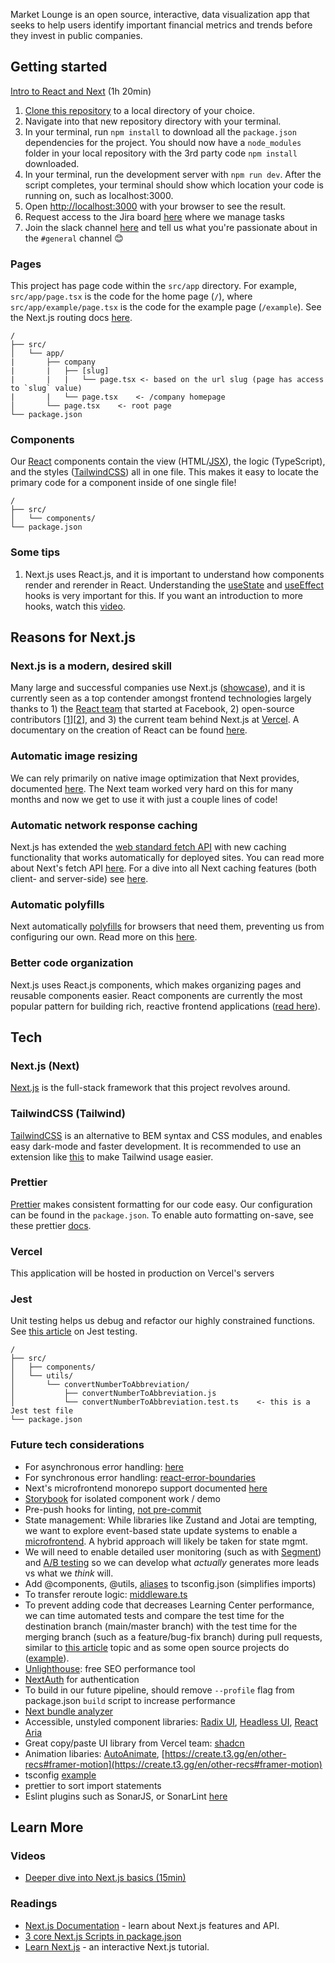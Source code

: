 Market Lounge is an open source, interactive, data visualization app that seeks to help users identify important financial metrics and trends before they invest in public companies.

## Getting started

[Intro to React and Next](https://www.youtube.com/watch?v=h2BcitZPMn4&ab_channel=LeeRobinson) (1h 20min)

1. [Clone this repository](https://support.atlassian.com/bitbucket-cloud/docs/clone-a-repository/) to a local directory of your choice.
2. Navigate into that new repository directory with your terminal.
3. In your terminal, run `npm install` to download all the `package.json` dependencies for the project. You should now have a `node_modules` folder in your local repository with the 3rd party code `npm install` downloaded.
4. In your terminal, run the development server with `npm run dev`. After the script completes, your terminal should show which location your code is running on, such as localhost:3000.
5. Open [http://localhost:3000](http://localhost:3000) with your browser to see the result.
6. Request access to the Jira board [here](https://entremont.atlassian.net/jira/software/c/projects/ML/boards/1/backlog?issueLimit=100&view=detail) where we manage tasks
7. Join the slack channel [here](https://join.slack.com/t/simplemarkets/shared_invite/zt-29lp1xm5v-wImtuUt8j3DvvRm_UzQpwQ) and tell us what you're passionate about in the `#general` channel 😊

### Pages

This project has page code within the `src/app` directory. For example, `src/app/page.tsx` is the code for the home page (`/`), where `src/app/example/page.tsx` is the code for the example page (`/example`). See the Next.js routing docs [here](https://nextjs.org/docs/app/building-your-application/routing/defining-routes).

```text
/
├── src/
│   └── app/
|       ├── company
|       |   ├── [slug]
|       |   |   └── page.tsx <- based on the url slug (page has access to `slug` value)
|       |   └── page.tsx    <- /company homepage
│       └── page.tsx    <- root page
└── package.json
```

### Components

Our [React](https://www.youtube.com/watch?v=Tn6-PIqc4UM&ab_channel=Fireship) components contain the view (HTML/[JSX](https://www.youtube.com/watch?v=Tn6-PIqc4UM&ab_channel=Fireship)), the logic (TypeScript), and the styles ([TailwindCSS](https://www.youtube.com/watch?v=mr15Xzb1Ook&t=4s&ab_channel=Fireship)) all in one file. This makes it easy to locate the primary code for a component inside of one single file!

```text
/
├── src/
│   └── components/
└── package.json
```

### Some tips

1. Next.js uses React.js, and it is important to understand how components render and rerender in React. Understanding the [useState](https://react.dev/reference/react/useState) and [useEffect](https://react.dev/reference/react/useEffect#useeffect) hooks is very important for this. If you want an introduction to more hooks, watch this [video](https://www.youtube.com/watch?v=TNhaISOUy6Q&ab_channel=Fireship).

## Reasons for Next.js

### Next.js is a modern, desired skill

Many large and successful companies use Next.js ([showcase](https://nextjs.org/showcase)), and it is currently seen as a top contender amongst frontend technologies largely thanks to 1) the [React team](https://www.youtube.com/watch?v=8pDqJVdNa44&ab_channel=Honeypot) that started at Facebook, 2) open-source contributors [[1](https://github.com/facebook/react)][[2](https://github.com/vercel/next.js)], and 3) the current team behind Next.js at [Vercel](https://vercel.com/). A documentary on the creation of React can be found [here](https://youtu.be/8pDqJVdNa44?si=WDw8pvZxuVxT3s7f).

### Automatic image resizing

We can rely primarily on native image optimization that Next provides, documented [here](https://nextjs.org/docs/pages/building-your-application/optimizing/images). The Next team worked very hard on this for many months and now we get to use it with just a couple lines of code!

### Automatic network response caching

Next.js has extended the [web standard fetch API](https://developer.mozilla.org/en-US/docs/Web/API/Fetch_API/Using_Fetch) with new caching functionality that works automatically for deployed sites. You can read more about Next's fetch API [here](https://nextjs.org/docs/app/api-reference/functions/fetch). For a dive into all Next caching features (both client- and server-side) see [here](https://nextjs.org/docs/app/building-your-application/caching).

### Automatic polyfills

Next automatically [polyfills](https://developer.mozilla.org/en-US/docs/Glossary/Polyfill) for browsers that need them, preventing us from configuring our own. Read more on this [here](https://nextjs.org/docs/architecture/supported-browsers#polyfills).

### Better code organization

Next.js uses React.js components, which makes organizing pages and reusable components easier. React components are currently the most popular pattern for building rich, reactive frontend applications ([read here](https://nextjs.org/showcase)).

## Tech

### Next.js (Next)

[Next.js](https://nextjs.org/) is the full-stack framework that this project revolves around.

### TailwindCSS (Tailwind)

[TailwindCSS](https://www.youtube.com/watch?v=mr15Xzb1Ook&ab_channel=Fireship) is an alternative to BEM syntax and CSS modules, and enables easy dark-mode and faster development. It is recommended to use an extension like [this](https://marketplace.visualstudio.com/items?itemName=bradlc.vscode-tailwindcss) to make Tailwind usage easier.

### Prettier

[Prettier](https://prettier.io/) makes consistent formatting for our code easy. Our configuration can be found in the `package.json`. To enable auto formatting on-save, see these prettier [docs](https://prettier.io/docs/en/editors).

### Vercel

This application will be hosted in production on Vercel's servers

### Jest

Unit testing helps us debug and refactor our highly constrained functions. See [this article](https://medium.com/@jakobarsement/unit-test-your-javascript-with-jest-bc553fdbeb39) on Jest testing.

```text
/
├── src/
│   ├── components/
│   └── utils/
│       └── convertNumberToAbbreviation/
│           ├── convertNumberToAbbreviation.js
│           └── convertNumberToAbbreviation.test.ts    <- this is a Jest test file
└── package.json
```

### Future tech considerations

- For asynchronous error handling: [here](https://www.youtube.com/shorts/ITogH7lJTyE)
- For synchronous error handling: [react-error-boundaries](https://www.npmjs.com/package/react-error-boundary)
- Next's microfrontend monorepo support documented [here](https://github.com/vercel/examples/tree/main/solutions/microfrontends)
- [Storybook](https://storybook.js.org/) for isolated component work / demo
- Pre-push hooks for linting, [not pre-commit](https://www.youtube.com/watch?v=RAelLqnnOp0&ab_channel=Theo-t3%E2%80%A4gg)
- State management: While libraries like Zustand and Jotai are tempting, we want to explore event-based state update systems to enable a [microfrontend](https://vercel.com/templates/next.js/microfrontends). A hybrid approach will likely be taken for state mgmt.
- We will need to enable detailed user monitoring (such as with [Segment](https://www.youtube.com/watch?v=-5nUITqOz3Y&ab_channel=Segment)) and [A/B testing](https://medium.com/jonathans-musings/ab-testing-101-5576de6466b) so we can develop what _actually_ generates more leads vs what we _think_ will.
- Add @components, @utils, [aliases](https://nextjs.org/docs/app/building-your-application/configuring/absolute-imports-and-module-aliases) to tsconfig.json (simplifies imports)
- To transfer reroute logic: [middleware.ts](https://nextjs.org/docs/app/building-your-application/routing/middleware#nextresponse)
- To prevent adding code that decreases Learning Center performance, we can time automated tests and compare the test time for the destination branch (main/master branch) with the test time for the merging branch (such as a feature/bug-fix branch) during pull requests, similar to [this article](https://medium.com/front-end-weekly/run-lighthouse-performance-audits-on-every-pull-request-6907645d2005) topic and as some open source projects do ([example](https://github.com/vercel/next.js/pull/59861#issuecomment-1867001990)).
- [Unlighthouse](https://unlighthouse.dev/): free SEO performance tool
- [NextAuth](https://next-auth.js.org/) for authentication
- To build in our future pipeline, should remove `--profile` flag from package.json `build` script to increase performance
- [Next bundle analyzer](https://www.npmjs.com/package/@next/bundle-analyzer)
- Accessible, unstyled component libraries: [Radix UI](https://www.radix-ui.com/), [Headless UI](https://headlessui.com/), [React Aria](https://react-spectrum.adobe.com/react-aria/)
- Great copy/paste UI library from Vercel team: [shadcn](https://ui.shadcn.com/)
- Animation libaries: [AutoAnimate](https://create.t3.gg/en/other-recs#autoanimate), [https://create.t3.gg/en/other-recs#framer-motion](https://create.t3.gg/en/other-recs#framer-motion)
- tsconfig [example](https://github.com/t3-oss/create-t3-app/blob/main/tsconfig.json)
- prettier to sort import statements
- Eslint plugins such as SonarJS, or SonarLint [here](https://github.com/dustinspecker/awesome-eslint?tab=readme-ov-file#code-quality)

## Learn More

### Videos

- [Deeper dive into Next.js basics (15min)](https://www.youtube.com/watch?v=gSSsZReIFRk&ab_channel=Vercel)

### Readings

- [Next.js Documentation](https://nextjs.org/docs) - learn about Next.js features and API.
- [3 core Next.js Scripts in package.json](https://medium.com/@zahidbashirkhan/whats-the-difference-between-npm-run-dev-npm-run-build-and-npm-run-start-in-next-js-7baf9b7c5d39)
- [Learn Next.js](https://nextjs.org/learn) - an interactive Next.js tutorial.
